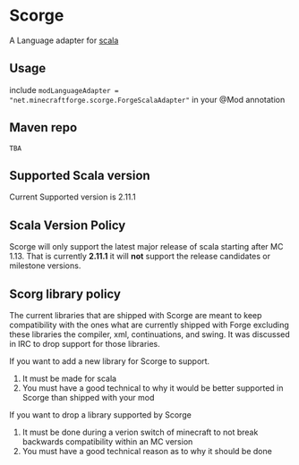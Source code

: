# Scorge
A Language adapter for [scala](https://www.scala-lang.org/)

## Usage
include `modLanguageAdapter = "net.minecraftforge.scorge.ForgeScalaAdapter"` in your @Mod annotation

## Maven repo

```
TBA
```

## Supported Scala version
Current Supported version is 2.11.1

## Scala Version Policy
Scorge will only support the latest major release of scala starting after MC 1.13. That is currently __2.11.1__ it will __not__ support the 
release candidates or milestone versions.

## Scorg library policy
The current libraries that are shipped with Scorge are meant to keep compatibility with the ones what are currently shipped with Forge excluding these libraries the compiler, xml, continuations, and swing. It was discussed in IRC to drop support for those libraries.

If you want to add a new library for Scorge to support.
1. It must be made for scala
2. You must have a good technical to why it would be better supported in Scorge than shipped with your mod

If you want to drop a library supported by Scorge
1. It must be done during a verion switch of minecraft to not break backwards compatibility within an MC version
2. You must have a good technical reason as to why it should be done

